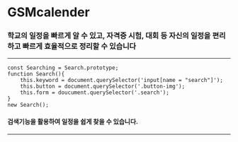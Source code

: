 # GSMcalender
### 학교의 일정을 빠르게 알 수 있고, 자격증 시험, 대회 등 자신의 일정을 편리하고 빠르게 효율적으로 정리할 수 있습니다

* * *

```
const Searching = Search.prototype;
function Search(){
    this.keyword = document.querySelector('input[name = "search"]');
    this.button = document.querySelector('.button-img');
    this.form = doucument.querySelector('.search');
}
new Search();
```
#### 검색기능을 활용하여 일정을 쉽게 찾을 수 있습니다.
* * *



